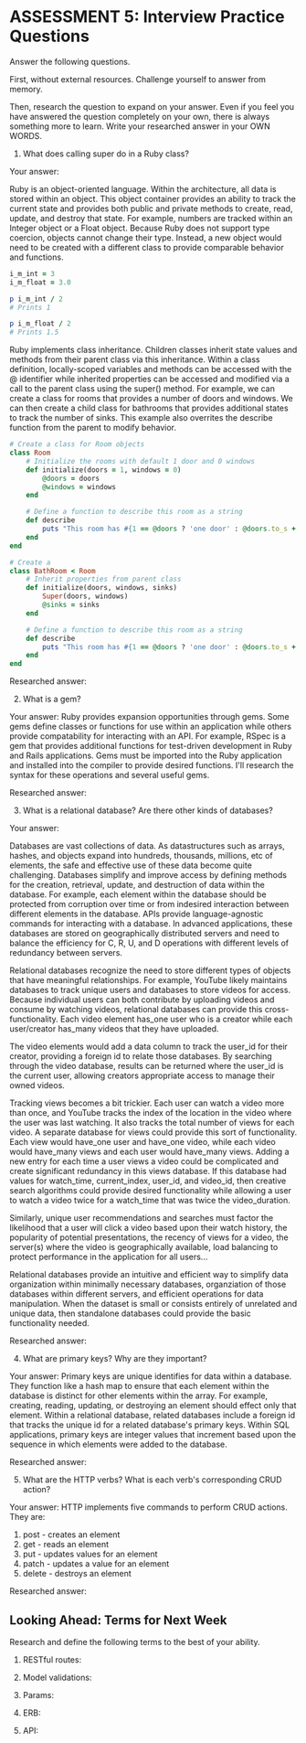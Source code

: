# ASSESSMENT 5: Interview Practice Questions

Answer the following questions.

First, without external resources. Challenge yourself to answer from memory.

Then, research the question to expand on your answer. Even if you feel you have answered the question completely on your own, there is always something more to learn. Write your researched answer in your OWN WORDS.

1. What does calling super do in a Ruby class?

Your answer:

Ruby is an object-oriented language. Within the architecture, all data is stored within an object. This object container provides an ability to track the current state and provides both public and private methods to create, read, update, and destroy that state. For example, numbers are tracked within an Integer object or a Float object. Because Ruby does not support type coercion, objects cannot change their type. Instead, a new object would need to be created with a different class to provide comparable behavior and functions.

```ruby
i_m_int = 3
i_m_float = 3.0

p i_m_int / 2
# Prints 1

p i_m_float / 2
# Prints 1.5
```

Ruby implements class inheritance. Children classes inherit state values and methods from their parent class via this inheritance. Within a class definition, locally-scoped variables and methods can be accessed with the @ identifier while inherited properties can be accessed and modified via a call to the parent class using the super() method. For example, we can create a class for rooms that provides a number of doors and windows. We can then create a child class for bathrooms that provides additional states to track the number of sinks. This example also overrites the describe function from the parent to modify behavior.

```ruby
# Create a class for Room objects
class Room
    # Initialize the rooms with default 1 door and 0 windows
    def initialize(doors = 1, windows = 0)
        @doors = doors
        @windows = windows
    end

    # Define a function to describe this room as a string
    def describe
        puts "This room has #{1 == @doors ? 'one door' : @doors.to_s + ' doors'} and #{0 == @windows ? 'no windows' : 1 == @windows: 'one window' : @windows.to_s + ' windows'}."
    end
end

# Create a 
class BathRoom < Room
    # Inherit properties from parent class
    def initialize(doors, windows, sinks)
        Super(doors, windows)
        @sinks = sinks
    end

    # Define a function to describe this room as a string
    def describe
        puts "This room has #{1 == @doors ? 'one door' : @doors.to_s + ' doors'}, #{0 == @windows ? 'no windows' : 1 == @windows: 'one window' : @windows.to_s + ' windows'}, and #{0 == @sinks ? 'no sinks' : 1 == @sinks: 'one sink' : @sinks.to_s + ' sinks'}."
    end
end
```

Researched answer:

2. What is a gem?

Your answer: Ruby provides expansion opportunities through gems. Some gems define classes or functions for use within an application while others provide compatability for interacting with an API. For example, RSpec is a gem that provides additional functions for test-driven development in Ruby and Rails applications. Gems must be imported into the Ruby application and installed into the compiler to provide desired functions. I'll research the syntax for these operations and several useful gems.

Researched answer:

3. What is a relational database? Are there other kinds of databases?

Your answer:

Databases are vast collections of data. As datastructures such as arrays, hashes, and objects expand into hundreds, thousands, millions, etc of elements, the safe and effective use of these data become quite challenging. Databases simplify and improve access by defining methods for the creation, retrieval, update, and destruction of data within the database. For example, each element within the database should be protected from corruption over time or from indesired interaction between different elements in the database. APIs provide language-agnostic commands for interacting with a database. In advanced applications, these databases are stored on geographically distributed servers and need to balance the efficiency for C, R, U, and D operations with different levels of redundancy between servers.

Relational databases recognize the need to store different types of objects that have meaningful relationships. For example, YouTube likely maintains databases to track unique users and databases to store videos for access. Because individual users can both contribute by uploading videos and consume by watching videos, relational databases can provide this cross-functionality. Each video element has_one user who is a creator while each user/creator has_many videos that they have uploaded.

The video elements would add a data column to track the user_id for their creator, providing a foreign id to relate those databases. By searching through the video database, results can be returned where the user_id is the current user, allowing creators appropriate access to manage their owned videos.

Tracking views becomes a bit trickier. Each user can watch a video more than once, and YouTube tracks the index of the location in the video where the user was last watching. It also tracks the total number of views for each video. A separate database for views could provide this sort of functionality. Each view would have_one user and have_one video, while each video would have_many views and each user would have_many views. Adding a new entry for each time a user views a video could be complicated and create significant redundancy in this views database. If this database had values for watch_time, current_index, user_id, and video_id, then creative search algorithms could provide desired functionality while allowing a user to watch a video twice for a watch_time that was twice the video_duration.

Similarly, unique user recommendations and searches must factor the likelihood that a user will click a video based upon their watch history, the popularity of potential presentations, the recency of views for a video, the server(s) where the video is geographically available, load balancing to protect performance in the application for all users...

Relational databases provide an intuitive and efficient way to simplify data organization within minimally necessary databases, organziation of those databases within different servers, and efficient operations for data manipulation. When the dataset is small or consists entirely of unrelated and unique data, then standalone databases could provide the basic functionality needed.

Researched answer:

4. What are primary keys? Why are they important?

Your answer: Primary keys are unique identifies for data within a database. They function like a hash map to ensure that each element within the database is distinct for other elements within the array. For example, creating, reading, updating, or destroying an element should effect only that element. Within a relational database, related databases include a foreign id that tracks the unique id for a related database's primary keys. Within SQL applications, primary keys are integer values that increment based upon the sequence in which elements were added to the database.

Researched answer:

5. What are the HTTP verbs? What is each verb's corresponding CRUD action?

Your answer: HTTP implements five commands to perform CRUD actions. They are:
1. post - creates an element
1. get - reads an element
1. put - updates values for an element
1. patch - updates a value for an element
1. delete - destroys an element

Researched answer:

## Looking Ahead: Terms for Next Week

Research and define the following terms to the best of your ability.

1. RESTful routes:

2. Model validations:

3. Params:

4. ERB:

5. API:
